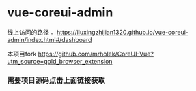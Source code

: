 # vue-coreui-admin

线上访问的路径 。https://liuxingzhijian1320.github.io/vue-coreui-admin/index.html#/dashboard


本项目fork https://github.com/mrholek/CoreUI-Vue?utm_source=gold_browser_extension
### 需要项目源码点击上面链接获取
